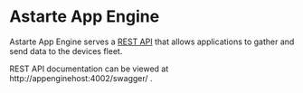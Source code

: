 Astarte App Engine
==================

Astarte App Engine serves a [REST API](priv/static/astarte_appengine_api.yaml) that allows applications to gather and send data to the devices fleet.

REST API documentation can be viewed at http://appenginehost:4002/swagger/ .
